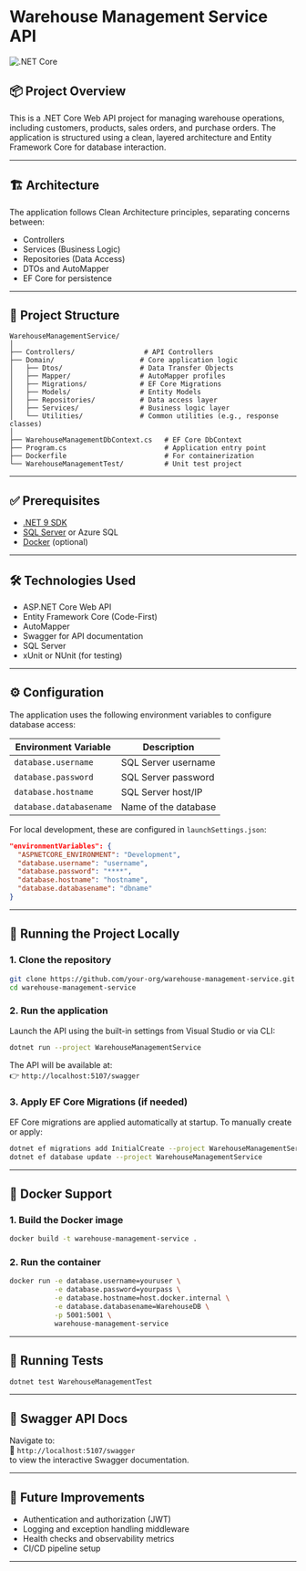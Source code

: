 # Warehouse Management Service API

![.NET Core](https://img.shields.io/badge/.NET-9.0-blue)

## 📦 Project Overview

This is a .NET Core Web API project for managing warehouse operations, including customers, products, sales orders, and purchase orders. The application is structured using a clean, layered architecture and Entity Framework Core for database interaction.

---

## 🏗 Architecture

The application follows Clean Architecture principles, separating concerns between:

- Controllers
- Services (Business Logic)
- Repositories (Data Access)
- DTOs and AutoMapper
- EF Core for persistence

---

## 📁 Project Structure

```
WarehouseManagementService/
│
├── Controllers/                 # API Controllers
├── Domain/                     # Core application logic
│   ├── Dtos/                   # Data Transfer Objects
│   ├── Mapper/                 # AutoMapper profiles
│   ├── Migrations/             # EF Core Migrations
│   ├── Models/                 # Entity Models
│   ├── Repositories/           # Data access layer
│   ├── Services/               # Business logic layer
│   └── Utilities/              # Common utilities (e.g., response classes)
│
├── WarehouseManagementDbContext.cs   # EF Core DbContext
├── Program.cs                        # Application entry point
├── Dockerfile                        # For containerization
└── WarehouseManagementTest/          # Unit test project
```

---

## ✅ Prerequisites

- [.NET 9 SDK](https://dotnet.microsoft.com/download)
- [SQL Server](https://www.microsoft.com/en-us/sql-server/sql-server-downloads) or Azure SQL
- [Docker](https://www.docker.com/) (optional)

---

## 🛠 Technologies Used

- ASP.NET Core Web API  
- Entity Framework Core (Code-First)  
- AutoMapper  
- Swagger for API documentation  
- SQL Server  
- xUnit or NUnit (for testing)

---

## ⚙️ Configuration

The application uses the following environment variables to configure database access:

| Environment Variable       | Description             |
|---------------------------|-------------------------|
| `database.username`       | SQL Server username     |
| `database.password`       | SQL Server password     |
| `database.hostname`       | SQL Server host/IP      |
| `database.databasename`   | Name of the database    |

For local development, these are configured in `launchSettings.json`:

```json
"environmentVariables": {
  "ASPNETCORE_ENVIRONMENT": "Development",
  "database.username": "username",
  "database.password": "****",
  "database.hostname": "hostname",
  "database.databasename": "dbname"
}
```

---

## 🚀 Running the Project Locally

### 1. Clone the repository

```bash
git clone https://github.com/your-org/warehouse-management-service.git
cd warehouse-management-service
```

### 2. Run the application

Launch the API using the built-in settings from Visual Studio or via CLI:

```bash
dotnet run --project WarehouseManagementService
```

The API will be available at:  
👉 `http://localhost:5107/swagger`

### 3. Apply EF Core Migrations (if needed)

EF Core migrations are applied automatically at startup. To manually create or apply:

```bash
dotnet ef migrations add InitialCreate --project WarehouseManagementService
dotnet ef database update --project WarehouseManagementService
```

---

## 🐳 Docker Support

### 1. Build the Docker image

```bash
docker build -t warehouse-management-service .
```

### 2. Run the container

```bash
docker run -e database.username=youruser \
           -e database.password=yourpass \
           -e database.hostname=host.docker.internal \
           -e database.databasename=WarehouseDB \
           -p 5001:5001 \
           warehouse-management-service
```

---

## 🧪 Running Tests

```bash
dotnet test WarehouseManagementTest
```

---

## 📖 Swagger API Docs

Navigate to:  
🔗 `http://localhost:5107/swagger`  
to view the interactive Swagger documentation.

---

## 🔮 Future Improvements

- Authentication and authorization (JWT)
- Logging and exception handling middleware
- Health checks and observability metrics
- CI/CD pipeline setup

---

